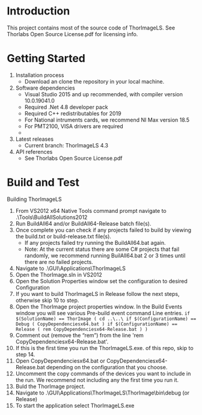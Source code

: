 # Introduction 
This project contains most of the source code of ThorImageLS. See Thorlabs Open Source License.pdf for licensing info.

# Getting Started
1.	Installation process
    - Download an clone the repository in your local machine.
2.	Software dependencies
    - Visual Studio 2015 and up recommended, with compiler version 10.0.19041.0
    - Required .Net 4.8 developer pack
    - Required C++ redistributables for 2019
    - For National intruments cards, we recommend NI Max version 18.5
    - For PMT2100, VISA drivers are required
    - 
3.	Latest releases
    - Current branch: ThorImageLS 4.3
4.	API references
    - See Thorlabs Open Source License.pdf 

# Build and Test
Building ThorImageLS
1.	From VS2012 x64 Native Tools command prompt navigate to .\Tools\BuildAllSolutions2012
2.	Run BuildAll64 and/or BuildAll64-Release batch file(s).
3.	Once complete you can check if any projects failed to build by viewing the build.txt or build-release.txt file(s).  
    - If any projects failed try running the BuildAll64.bat again.
    - Note: At the current status there are some C# projects that fail randomly, we recommend running BuilAll64.bat 2 or 3 times until there are no  failed projects. 
4.	Navigate to .\GUI\Applications\ThorImageLS
5.	Open the ThorImage.sln in VS2012
6.	Open the Solution Properties window set the configuration to desired Configuration
7.	If you want to build ThorImageLS in Release follow the next steps, otherwise skip 10 to step.
8.	Open the ThorImage project properties window. In the Build Events window you will see various Pre-build event command Line entries.
`if $(SolutionName) == ThorImage (
cd ..\..\
if $(ConfigurationName) == Debug (
CopyDependenciesx64.bat
)
if $(ConfigurationName) == Release (
rem CopyDependenciesx64-Release.bat
)
)`
9.	Comment out (remove the “rem”) from the line 'rem CopyDependenciesx64-Release.bat'.
10. If this is the first time you run the ThorImageLS.exe. of this repo, skip to step 14.  
12. Open CopyDependenciesx64.bat or CopyDependenciesx64-Release.bat depending on the configuration that you choose.
13. Uncomment the copy commands of the devices you want to include in the run. We recommend not including any the first time you run it.
14. Buld the ThorImage project.
15.	Navigate to .\GUI\Applications\ThorImageLS\ThorImage\bin\debug (or Release)
16.	To start the application select ThorImageLS.exe